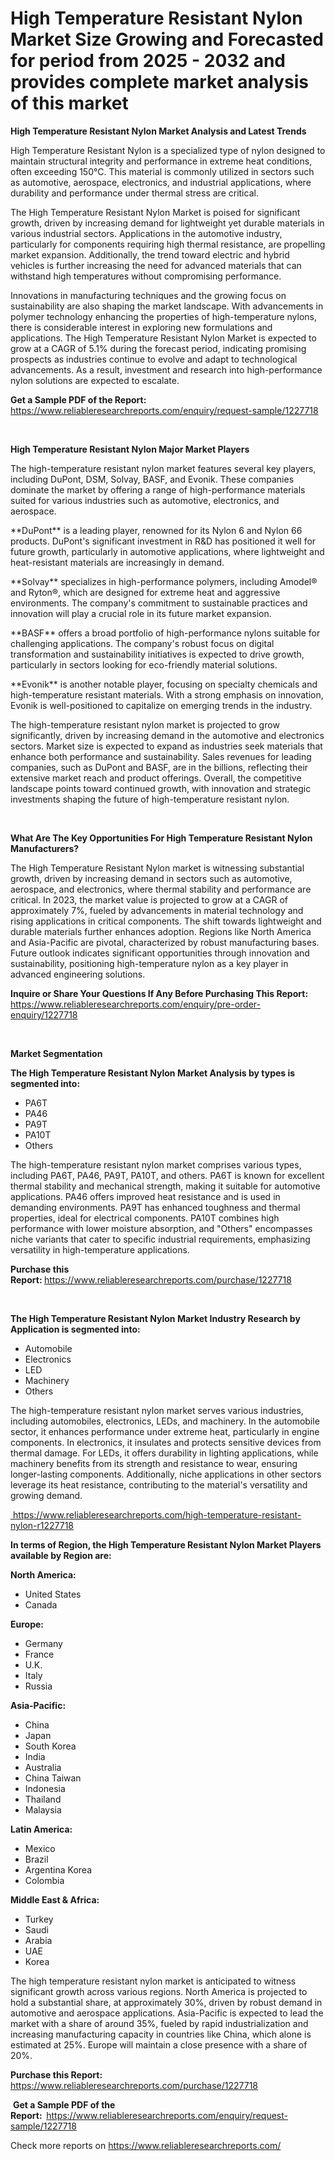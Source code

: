 <p><h1>High Temperature Resistant Nylon Market Size Growing and Forecasted for period from 2025 - 2032 and provides complete market analysis of this market</h1></p><p><strong>High Temperature Resistant Nylon Market Analysis and Latest Trends</strong></p>
<p><p>High Temperature Resistant Nylon is a specialized type of nylon designed to maintain structural integrity and performance in extreme heat conditions, often exceeding 150°C. This material is commonly utilized in sectors such as automotive, aerospace, electronics, and industrial applications, where durability and performance under thermal stress are critical.</p><p>The High Temperature Resistant Nylon Market is poised for significant growth, driven by increasing demand for lightweight yet durable materials in various industrial sectors. Applications in the automotive industry, particularly for components requiring high thermal resistance, are propelling market expansion. Additionally, the trend toward electric and hybrid vehicles is further increasing the need for advanced materials that can withstand high temperatures without compromising performance.</p><p>Innovations in manufacturing techniques and the growing focus on sustainability are also shaping the market landscape. With advancements in polymer technology enhancing the properties of high-temperature nylons, there is considerable interest in exploring new formulations and applications. The High Temperature Resistant Nylon Market is expected to grow at a CAGR of 5.1% during the forecast period, indicating promising prospects as industries continue to evolve and adapt to technological advancements. As a result, investment and research into high-performance nylon solutions are expected to escalate.</p></p>
<p><strong>Get a Sample PDF of the Report:&nbsp;</strong> <a href="https://www.reliableresearchreports.com/enquiry/request-sample/1227718?utm_campaign=3364&utm_medium=2&utm_source=Github&utm_content=ia&utm_term=03042025&utm_id=high-temperature-resistant-nylon">https://www.reliableresearchreports.com/enquiry/request-sample/1227718</a></p>
<p>&nbsp;</p>
<p><strong>High Temperature Resistant Nylon Major Market Players</strong></p>
<p><p>The high-temperature resistant nylon market features several key players, including DuPont, DSM, Solvay, BASF, and Evonik. These companies dominate the market by offering a range of high-performance materials suited for various industries such as automotive, electronics, and aerospace.</p><p>**DuPont** is a leading player, renowned for its Nylon 6 and Nylon 66 products. DuPont's significant investment in R&D has positioned it well for future growth, particularly in automotive applications, where lightweight and heat-resistant materials are increasingly in demand. </p><p>**Solvay** specializes in high-performance polymers, including Amodel® and Ryton®, which are designed for extreme heat and aggressive environments. The company's commitment to sustainable practices and innovation will play a crucial role in its future market expansion.</p><p>**BASF** offers a broad portfolio of high-performance nylons suitable for challenging applications. The company's robust focus on digital transformation and sustainability initiatives is expected to drive growth, particularly in sectors looking for eco-friendly material solutions.</p><p>**Evonik** is another notable player, focusing on specialty chemicals and high-temperature resistant materials. With a strong emphasis on innovation, Evonik is well-positioned to capitalize on emerging trends in the industry.</p><p>The high-temperature resistant nylon market is projected to grow significantly, driven by increasing demand in the automotive and electronics sectors. Market size is expected to expand as industries seek materials that enhance both performance and sustainability. Sales revenues for leading companies, such as DuPont and BASF, are in the billions, reflecting their extensive market reach and product offerings. Overall, the competitive landscape points toward continued growth, with innovation and strategic investments shaping the future of high-temperature resistant nylon.</p></p>
<p>&nbsp;</p>
<p><strong>What Are The Key Opportunities For High Temperature Resistant Nylon Manufacturers?</strong></p>
<p><p>The High Temperature Resistant Nylon market is witnessing substantial growth, driven by increasing demand in sectors such as automotive, aerospace, and electronics, where thermal stability and performance are critical. In 2023, the market value is projected to grow at a CAGR of approximately 7%, fueled by advancements in material technology and rising applications in critical components. The shift towards lightweight and durable materials further enhances adoption. Regions like North America and Asia-Pacific are pivotal, characterized by robust manufacturing bases. Future outlook indicates significant opportunities through innovation and sustainability, positioning high-temperature nylon as a key player in advanced engineering solutions.</p></p>
<p><strong>Inquire or Share Your Questions If Any Before Purchasing This Report:</strong> <a href="https://www.reliableresearchreports.com/enquiry/pre-order-enquiry/1227718?utm_campaign=3364&utm_medium=2&utm_source=Github&utm_content=ia&utm_term=03042025&utm_id=high-temperature-resistant-nylon">https://www.reliableresearchreports.com/enquiry/pre-order-enquiry/1227718</a></p>
<p>&nbsp;</p>
<p><strong>Market Segmentation</strong></p>
<p><strong>The High Temperature Resistant Nylon Market Analysis by types is segmented into:</strong></p>
<p><ul><li>PA6T</li><li>PA46</li><li>PA9T</li><li>PA10T</li><li>Others</li></ul></p>
<p><p>The high-temperature resistant nylon market comprises various types, including PA6T, PA46, PA9T, PA10T, and others. PA6T is known for excellent thermal stability and mechanical strength, making it suitable for automotive applications. PA46 offers improved heat resistance and is used in demanding environments. PA9T has enhanced toughness and thermal properties, ideal for electrical components. PA10T combines high performance with lower moisture absorption, and "Others" encompasses niche variants that cater to specific industrial requirements, emphasizing versatility in high-temperature applications.</p></p>
<p><strong>Purchase this Report:&nbsp;</strong><a href="https://www.reliableresearchreports.com/purchase/1227718?utm_campaign=3364&utm_medium=2&utm_source=Github&utm_content=ia&utm_term=03042025&utm_id=high-temperature-resistant-nylon">https://www.reliableresearchreports.com/purchase/1227718</a></p>
<p>&nbsp;</p>
<p><strong>The High Temperature Resistant Nylon Market Industry Research by Application is segmented into:</strong></p>
<p><ul><li>Automobile</li><li>Electronics</li><li>LED</li><li>Machinery</li><li>Others</li></ul></p>
<p><p>The high-temperature resistant nylon market serves various industries, including automobiles, electronics, LEDs, and machinery. In the automobile sector, it enhances performance under extreme heat, particularly in engine components. In electronics, it insulates and protects sensitive devices from thermal damage. For LEDs, it offers durability in lighting applications, while machinery benefits from its strength and resistance to wear, ensuring longer-lasting components. Additionally, niche applications in other sectors leverage its heat resistance, contributing to the material's versatility and growing demand.</p></p>
<p><a href="https://www.reliableresearchreports.com/high-temperature-resistant-nylon-r1227718?utm_campaign=3364&utm_medium=2&utm_source=Github&utm_content=ia&utm_term=03042025&utm_id=high-temperature-resistant-nylon">&nbsp;https://www.reliableresearchreports.com/high-temperature-resistant-nylon-r1227718</a></p>
<p><strong>In terms of Region, the High Temperature Resistant Nylon Market Players available by Region are:</strong></p>
<p>
    <p> <strong> North America: </strong>
        <ul>
            <li>United States</li>
            <li>Canada</li>
        </ul>
        </p> 
    <p> <strong> Europe: </strong>
        <ul>
            <li>Germany</li>
            <li>France</li>
            <li>U.K.</li>
            <li>Italy</li>
            <li>Russia</li>
        </ul>
        </p> 
    <p> <strong> Asia-Pacific: </strong>
        <ul>
            <li>China</li>
            <li>Japan</li>
            <li>South Korea</li>
            <li>India</li>
            <li>Australia</li>
            <li>China Taiwan</li>
            <li>Indonesia</li>
            <li>Thailand</li>
            <li>Malaysia</li>
        </ul>
        </p> 
    <p> <strong> Latin America: </strong>
        <ul>
            <li>Mexico</li>
            <li>Brazil</li>
            <li>Argentina Korea</li>
            <li>Colombia</li>
        </ul>
        </p> 
    <p> <strong> Middle East & Africa: </strong>
        <ul>
            <li>Turkey</li>
            <li>Saudi</li>
            <li>Arabia</li>
            <li>UAE</li>
            <li>Korea</li>
        </ul>
    </p>
    </p>
<p><p>The high temperature resistant nylon market is anticipated to witness significant growth across various regions. North America is projected to hold a substantial share, at approximately 30%, driven by robust demand in automotive and aerospace applications. Asia-Pacific is expected to lead the market with a share of around 35%, fueled by rapid industrialization and increasing manufacturing capacity in countries like China, which alone is estimated at 25%. Europe will maintain a close presence with a share of 20%.</p></p>
<p><strong>Purchase this Report: </strong><a href="https://www.reliableresearchreports.com/purchase/1227718?utm_campaign=3364&utm_medium=2&utm_source=Github&utm_content=ia&utm_term=03042025&utm_id=high-temperature-resistant-nylon">https://www.reliableresearchreports.com/purchase/1227718</a></p>
<p>&nbsp;<strong>Get a Sample PDF of the Report:&nbsp;&nbsp;</strong><a href="https://www.reliableresearchreports.com/enquiry/request-sample/1227718?utm_campaign=3364&utm_medium=2&utm_source=Github&utm_content=ia&utm_term=03042025&utm_id=high-temperature-resistant-nylon">https://www.reliableresearchreports.com/enquiry/request-sample/1227718</a></p>
<p><strong></strong></p>
<p>Check more reports on <a href="https://www.reliableresearchreports.com/?utm_campaign=3364&utm_medium=2&utm_source=Github&utm_content=ia&utm_term=03042025&utm_id=high-temperature-resistant-nylon">https://www.reliableresearchreports.com/</a></p>